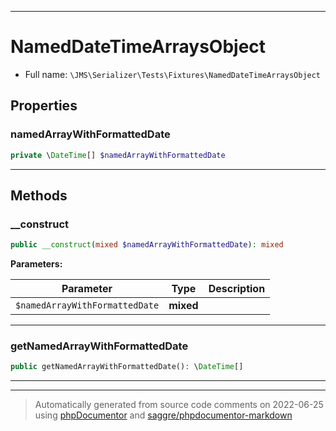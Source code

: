 ***

# NamedDateTimeArraysObject





* Full name: `\JMS\Serializer\Tests\Fixtures\NamedDateTimeArraysObject`



## Properties


### namedArrayWithFormattedDate



```php
private \DateTime[] $namedArrayWithFormattedDate
```






***

## Methods


### __construct



```php
public __construct(mixed $namedArrayWithFormattedDate): mixed
```








**Parameters:**

| Parameter | Type | Description |
|-----------|------|-------------|
| `$namedArrayWithFormattedDate` | **mixed** |  |




***

### getNamedArrayWithFormattedDate



```php
public getNamedArrayWithFormattedDate(): \DateTime[]
```











***


***
> Automatically generated from source code comments on 2022-06-25 using [phpDocumentor](http://www.phpdoc.org/) and [saggre/phpdocumentor-markdown](https://github.com/Saggre/phpDocumentor-markdown)
